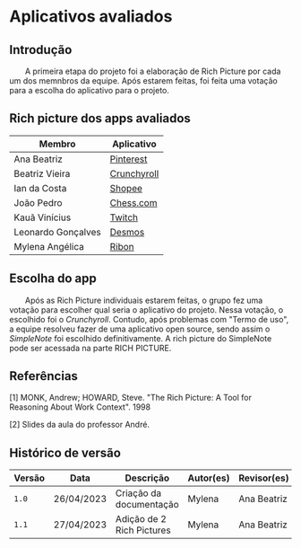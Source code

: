 # Aplicativos avaliados

## Introdução
  A primeira etapa do projeto foi a elaboração de Rich Picture por cada um dos memnbros da equipe. Após estarem feitas, foi feita uma votação para a escolha do aplicativo para o projeto.
  
## Rich picture dos apps avaliados

|Membro|	Aplicativo|
|------------------|-------------|
Ana Beatriz| 	[Pinterest](https://github.com/Requisitos-de-Software/2023.1-Simplenote/files/11347690/RichPictureProj01AnaBeatrizNorberto.pdf)
Beatriz Vieira| [Crunchyroll](https://github.com/Requisitos-de-Software/2023.1-Simplenote/files/11338087/RichPictureCrunchyrollV1.0.2.pdf)
Ian da Costa| [Shopee](https://github.com/Requisitos-de-Software/2023.1-Simplenote/files/11367814/RichPictureProj01IanDaCostaGama.pdf) 
João Pedro|	[Chess.com](https://github.com/Requisitos-de-Software/2023.1-Simplenote/files/11338081/RichPictureProj01JoaoPedroNobregaFernandes.pdf)
Kauã Vinícius| [Twitch](https://github.com/Requisitos-de-Software/2023.1-Simplenote/files/11338080/RichPictureTwitchKauaVinicius.pdf)
Leonardo Gonçalves| 	[Desmos](https://github.com/Requisitos-de-Software/2023.1-Simplenote/files/11347686/RichPictureProj01LeonardoGoncalvesMachado.pdf)
Mylena Angélica | [Ribon](https://github.com/Requisitos-de-Software/2023.1-Simplenote/files/11338077/RichPictureProj01MylenaAngelica.1.pdf)

## Escolha do app
  Após as Rich Picture individuais estarem feitas, o grupo fez uma votação para escolher qual seria o aplicativo do projeto. Nessa votação, o escolhido foi o *Crunchyroll*.
  Contudo, após problemas com "Termo de uso", a equipe resolveu fazer de uma aplicativo open source, sendo assim o *SimpleNote* foi escolhido definitivamente. 
  A rich picture do SimpleNote pode ser acessada na parte RICH PICTURE.
  
## Referências

[1] MONK, Andrew; HOWARD, Steve. "The Rich Picture: A Tool for Reasoning About Work Context". 1998

[2] Slides da aula do professor André.

## Histórico de versão

| Versão | Data | Descrição| Autor(es) | Revisor(es)
|--|--|--|--|--|
|`1.0` | 26/04/2023 | Criação da documentação| Mylena |Ana Beatriz|
|`1.1` | 27/04/2023 | Adição de 2 Rich Pictures| Mylena |Ana Beatriz|

